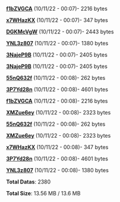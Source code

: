 [**f1bZVGCA**](/data/f1bZVGCA.txt) (10/11/22 - 00:07)- 2216 bytes

[**x7WHazKX**](/data/x7WHazKX.txt) (10/11/22 - 00:07)- 347 bytes

[**DGKMcVgW**](/data/DGKMcVgW.txt) (10/11/22 - 00:07)- 2443 bytes

[**YNL3z807**](/data/YNL3z807.txt) (10/11/22 - 00:07)- 1380 bytes

[**3NajeP9B**](/data/3NajeP9B.txt) (10/11/22 - 00:07)- 2405 bytes

[**3NajeP9B**](/data/3NajeP9B.txt) (10/11/22 - 00:07)- 2405 bytes

[**55nQ632f**](/data/55nQ632f.txt) (10/11/22 - 00:08)- 262 bytes

[**3P7Yd28n**](/data/3P7Yd28n.txt) (10/11/22 - 00:08)- 4601 bytes

[**f1bZVGCA**](/data/f1bZVGCA.txt) (10/11/22 - 00:08)- 2216 bytes

[**XMZue6ey**](/data/XMZue6ey.txt) (10/11/22 - 00:08)- 2323 bytes

[**55nQ632f**](/data/55nQ632f.txt) (10/11/22 - 00:08)- 262 bytes

[**XMZue6ey**](/data/XMZue6ey.txt) (10/11/22 - 00:08)- 2323 bytes

[**x7WHazKX**](/data/x7WHazKX.txt) (10/11/22 - 00:08)- 347 bytes

[**3P7Yd28n**](/data/3P7Yd28n.txt) (10/11/22 - 00:08)- 4601 bytes

[**YNL3z807**](/data/YNL3z807.txt) (10/11/22 - 00:08)- 1380 bytes

**Total Datas**: 2380

**Total Size**: 13.56 MB / 13.6 MB